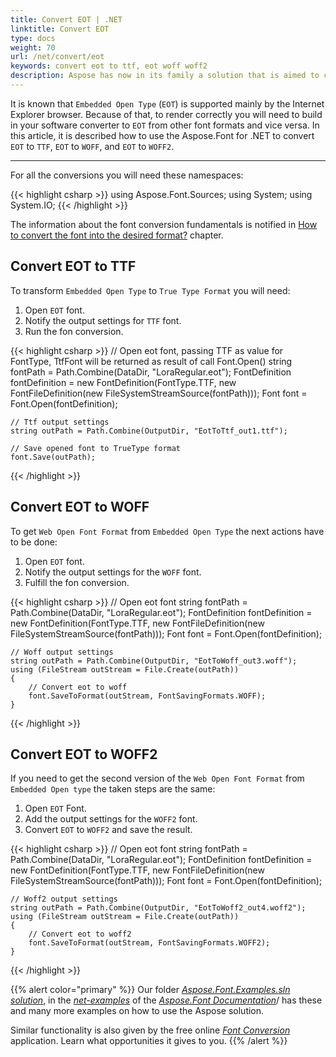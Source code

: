 ```yaml
---
title: Convert EOT | .NET
linktitle: Convert EOT
type: docs
weight: 70
url: /net/convert/eot
keywords: convert eot to ttf, eot woff woff2
description: Aspose has now in its family a solution that is aimed to convert different font formats. Here you will find examples of how to convert CFF format.
---
```


It is known that `Embedded Open Type` (`EOT`) is supported mainly by the Internet Explorer browser. Because of that, to render correctly you will need to build in your software converter to `EOT` from other font formats and vice versa. In this article, it is described how to use the Aspose.Font for .NET to convert `EOT` to `TTF`, `EOT` to `WOFF`, and `EOT` to `WOFF2`.
_____________

For all the conversions you will need these namespaces:

{{< highlight csharp >}}
using Aspose.Font.Sources;
using System;
using System.IO;
{{< /highlight >}}

The information about the font conversion fundamentals is notified in [How to convert the font into the desired format?](https://docs.aspose.com//font/net/convert/#how-to-convert-the-font-into-the-desired-format) chapter.

## Convert EOT to TTF

To transform `Embedded Open Type` to `True Type Format` you will need:
1. Open `EOT` font.
2. Notify the output settings for `TTF` font.
3. Run the fon conversion.

{{< highlight csharp >}}
    // Open eot font, passing TTF as value for FontType, TtfFont will be returned as result of call Font.Open()
    string fontPath = Path.Combine(DataDir, "LoraRegular.eot");
    FontDefinition fontDefinition = new FontDefinition(FontType.TTF, new FontFileDefinition(new FileSystemStreamSource(fontPath)));
    Font font = Font.Open(fontDefinition);

    // Ttf output settings
    string outPath = Path.Combine(OutputDir, "EotToTtf_out1.ttf");
    
    // Save opened font to TrueType format
    font.Save(outPath);
{{< /highlight >}}

## Convert EOT to WOFF
To get `Web Open Font Format` from `Embedded Open Type` the next actions have to be done:

1. Open `EOT` font.
2. Notify the output settings for the `WOFF` font.
3. Fulfill the fon conversion.

{{< highlight csharp >}}
    // Open eot font
    string fontPath = Path.Combine(DataDir, "LoraRegular.eot");
    FontDefinition fontDefinition = new FontDefinition(FontType.TTF, new FontFileDefinition(new FileSystemStreamSource(fontPath)));
    Font font = Font.Open(fontDefinition);

    // Woff output settings
    string outPath = Path.Combine(OutputDir, "EotToWoff_out3.woff");
    using (FileStream outStream = File.Create(outPath))
    {
        // Convert eot to woff
        font.SaveToFormat(outStream, FontSavingFormats.WOFF);
    }
{{< /highlight >}}

## Convert EOT to WOFF2

If you need to get the second version of the `Web Open Font Format` from `Embedded Open type` the taken steps are the same:
1. Open `EOT` Font.
2. Add the output settings for the `WOFF2` font.
3. Convert `EOT` to `WOFF2` and save the result.

{{< highlight csharp >}}
    // Open eot font
    string fontPath = Path.Combine(DataDir, "LoraRegular.eot");
    FontDefinition fontDefinition = new FontDefinition(FontType.TTF, new FontFileDefinition(new FileSystemStreamSource(fontPath)));
    Font font = Font.Open(fontDefinition);

    // Woff2 output settings
    string outPath = Path.Combine(OutputDir, "EotToWoff2_out4.woff2");
    using (FileStream outStream = File.Create(outPath))
    {
        // Convert eot to woff2
        font.SaveToFormat(outStream, FontSavingFormats.WOFF2);
    }
{{< /highlight >}}

{{% alert color="primary" %}}
Our folder [*Aspose.Font.Examples.sln solution*](https://github.com/aspose-font/Aspose.Font-Documentation/tree/master/net-examples), in the [*net-examples*](https://github.com/aspose-font/Aspose.Font-Documentation/tree/master/net-examples) of the [*Aspose.Font Documentation*](https://github.com/aspose-font/Aspose.Font-Documentation)/ has these and many more examples on how to use the Aspose solution.

Similar functionality is also given by the free online [*Font Conversion*](https://products.aspose.app/font/conversion) application. Learn what opportunities it gives to you.
{{% /alert %}}
